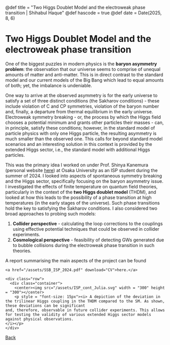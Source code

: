 @def title = "Two Higgs Doublet Model and the electroweak phase transition | Shihabul Haque"
@def hascode = true
@def date = Date(2025, 8, 6)

# Two Higgs Doublet Model and the electroweak phase transition
One of the biggest puzzles in modern physics is the **baryon asymmetry problem**: the observation that our universe seems to comprise of unequal amounts of matter and anti-matter.
This is in direct contrast to the standard model and our current models of the Big Bang which lead to equal amounts of both; yet, the imbalance is undeniable.

One way to arrive at the observed asymmetry is for the early universe to satisfy a set of three distinct conditions (the Sakharov conditions) - these include violation of C and CP
symmetries, violation of the baryon number and, finally, a departure from thermal equilibrium in the early universe. Electroweak symmetry breaking - or, the process by which the
Higgs field chooses a potential minimum and grants other particles their masses - can, in principle, satisfy these conditions; however, in the standard model of particle physics with
only one Higgs particle, the resulting asymmetry is much smaller than the observed one. This calls for beyond standard model scenarios and an interesting solution in this context
is provided by the extended Higgs sector, i.e., the standard model with additional Higgs particles.

This was the primary idea I worked on under Prof. Shinya Kanemura (personal website [here](http://www-het.phys.sci.osaka-u.ac.jp/~kanemu/index_eng.html)) at Osaka University as an ISP student during the 
summer of 2024. I looked into aspects of spontaneous symmetry breaking and the Higgs sector, specifically focusing on the baryon asymmetry issue. I investigated the 
effects of finite temperature on quantum field theories, particularly in the context of the **two Higgs doublet model** (THDM), and looked at how this leads to the possibility 
of a phase transition at high temperatures (in the early stages of the universe). Such phase transitions hold the key to satisfying the Sakharov conditions. I also considered 
two broad approaches to probing such models:

1. **Collider perspective** - calculating the loop corrections to the couplings using effective potential techniques that could be observed in collider experiments.
2. **Cosmological perspective** - feasibility of detecting GWs generated due to bubble collisions during the electroweak phase transition in such theories. 

A report summarising the main aspects of the project can be found 
~~~
<a href="/assets/SSB_ISP_2024.pdf" download="CV">here.</a>
~~~
~~~
<div class="row">
  <div class="container">
    <center><img src="/assets/ISP_cont_Julia.svg" width = "300" height = "300"></center>
    <p style = "font-size: 15px"><i> A depiction of the deviation in the trilinear Higgs coupling in the THDM compared to the SM. As shown, these deviations can be significant 
and, therefore, observable in future collider experiments. This allows for testing the validity of various extended Higgs sector models against physical observations.
</i></p>
</div>
~~~

[Back](/menu1/)
